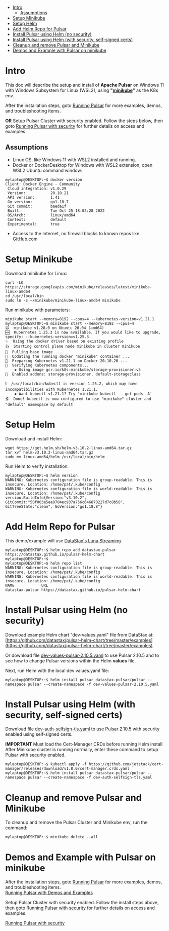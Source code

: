 - [Intro](#intro)
  - [Assumptions](#assumptions)
- [Setup Minikube](#setup-minikube)
- [Setup Helm](#setup-helm)
- [Add Helm Repo for Pulsar](#add-helm-repo-for-pulsar)
- [Install Pulsar using Helm (no security)](#install-pulsar-using-helm-no-security)
- [Install Pulsar using Helm (with security, self-signed certs)](#install-pulsar-using-helm-with-security-self-signed-certs)
- [Cleanup and remove Pulsar and Minikube](#cleanup-and-remove-pulsar-and-minikube)
- [Demos and Example with Pulsar on minikube](#demos-and-example-with-pulsar-on-minikube)
# Intro
This doc will describe the setup and install of **Apache Pulsar** on Windows 11 with Windows Subsystem for Linux (WSL2), using **"[minikube](https://minikube.sigs.k8s.io/docs/start/)"** as the K8s env.

After the installation steps, goto [Running Pulsar](RUN-README.md) for more examples, demos, and troubleshooting items.

**OR**
Setup Pulsar Cluster with security enabled.  Follow the steps below, then goto [Running Pulsar with security](RUN-SECURE-README.md) for further details on access and examples.

## Assumptions

* Linux OS, like Windows 11 with WSL2 installed and running.
* Docker or DockerDesktop for Windows with WSL2 extension, open WSL2 Ubuntu command window:
```
mylaptop@DESKTOP:~$ docker version
Client: Docker Engine - Community
 Cloud integration: v1.0.29
 Version:           20.10.21
 API version:       1.41
 Go version:        go1.18.7
 Git commit:        baeda1f
 Built:             Tue Oct 25 18:02:28 2022
 OS/Arch:           linux/amd64
 Context:           default
 Experimental:      true
```
* Access to the Internet, no firewall blocks to known repos like GitHub.com

# Setup Minikube
Download minikube for Linux:
```
curl -LO https://storage.googleapis.com/minikube/releases/latest/minikube-linux-amd64
cd /usr/local/bin
sudo ln -s ~/minikube/minikube-linux-amd64 minikube
```
Run minikube with parameters:
```
minikube start --memory=8192 --cpus=4 --kubernetes-version=v1.21.1
mylaptop@DESKTOP:~$ minikube start --memory=8192 --cpus=4
😄  minikube v1.28.0 on Ubuntu 20.04 (amd64)
🆕  Kubernetes 1.25.3 is now available. If you would like to upgrade, specify: --kubernetes-version=v1.25.3
✨  Using the docker driver based on existing profile
👍  Starting control plane node minikube in cluster minikube
🚜  Pulling base image ...
🏃  Updating the running docker "minikube" container ...
🐳  Preparing Kubernetes v1.21.1 on Docker 20.10.20 ...
🔎  Verifying Kubernetes components...
    ▪ Using image gcr.io/k8s-minikube/storage-provisioner:v5
🌟  Enabled addons: storage-provisioner, default-storageclass

❗  /usr/local/bin/kubectl is version 1.25.2, which may have incompatibilities with Kubernetes 1.21.1.
    ▪ Want kubectl v1.21.1? Try 'minikube kubectl -- get pods -A'
🏄  Done! kubectl is now configured to use "minikube" cluster and "default" namespace by default
```

# Setup Helm
Download and install Helm:
```
wget https://get.helm.sh/helm-v3.10.2-linux-amd64.tar.gz
tar xvf helm-v3.10.2-linux-amd64.tar.gz
sudo mv linux-amd64/helm /usr/local/bin/helm
```

Run Helm to verify installation:
```
mylaptop@DESKTOP:~$ helm version
WARNING: Kubernetes configuration file is group-readable. This is insecure. Location: /home/pat/.kube/config
WARNING: Kubernetes configuration file is world-readable. This is insecure. Location: /home/pat/.kube/config
version.BuildInfo{Version:"v3.10.2", GitCommit:"50f003e5ee8704ec937a756c646870227d7c8b58", GitTreeState:"clean", GoVersion:"go1.18.8"}
```
# Add Helm Repo for Pulsar
This demo/example will use [DataStax's Luna Streaming](https://docs.datastax.com/en/luna-streaming/docs/quickstart-helm-installs.html)
```
mylaptop@DESKTOP:~$ helm repo add datastax-pulsar https://datastax.github.io/pulsar-helm-chart
mylaptop@DESKTOP:~$
mylaptop@DESKTOP:~$ helm repo list
WARNING: Kubernetes configuration file is group-readable. This is insecure. Location: /home/pat/.kube/config
WARNING: Kubernetes configuration file is world-readable. This is insecure. Location: /home/pat/.kube/config
NAME            URL
datastax-pulsar https://datastax.github.io/pulsar-helm-chart

```
# Install Pulsar using Helm (no security)
Download example Helm chart "dev-values.yaml" file from DataStax at: [https://github.com/datastax/pulsar-helm-chart/tree/master/examples](https://github.com/datastax/pulsar-helm-chart/tree/master/examples)

Or download file [dev-values-pulsar-2.10.5.yaml](helm-values/dev-values-pulsar-2.10.5.yaml) to use Pulsar 2.10.5 and to see how to change Pulsar versions within the Helm **values** file.


Next, run Helm with the local dev values.yaml file:
```
mylaptop@DESKTOP:~$ helm install pulsar datastax-pulsar/pulsar --namespace pulsar --create-namespace -f dev-values-pulsar-2.10.5.yaml
```
# Install Pulsar using Helm (with security, self-signed certs)
Download file [dev-auth-selfsign-tls.yaml](helm-values/dev-auth-selfsign-tls.yaml) to use Pulsar 2.10.5 with security enabled using self-signed certs.

**IMPORTANT** Must load the Cert-Manager CRDs before running Helm install
After Minikube cluster is running normally, enter these command to setup Pulsar with security enabled.
```
mylaptop@DESKTOP:~$ kubectl apply -f https://github.com/jetstack/cert-manager/releases/download/v1.8.0/cert-manager.crds.yaml
mylaptop@DESKTOP:~$ helm install pulsar datastax-pulsar/pulsar --namespace pulsar --create-namespace -f dev-auth-selfsign-tls.yaml
```
# Cleanup and remove Pulsar and Minikube  
To cleanup and remove the Pulsar Cluster and Minikube env, run the command:
```
mylaptop@DESKTOP:~$ minikube delete --all
```
# Demos and Example with Pulsar on minikube
After the installation steps, goto [Running Pulsar](RUN-README.md) for more examples, demos, and troubleshooting items.  
[Running Pulsar with Demos and Examples](RUN-README.md)  
  
Setup Pulsar Cluster with security enabled.  Follow the install steps above, then goto [Running Pulsar with security](RUN-SECURE-README.md) for further details on access and examples.  

[Running Pulsar with security](RUN-SECURE-README.md)  

